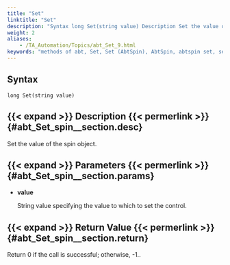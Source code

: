 ```yaml
--- 
title: "Set"
linktitle: "Set"
description: "Syntax long Set(string value) Description Set the value of the spin object. Parameters value String value specifying the value to which to set the control. Return Value Return 0 if the call is ..."
weight: 2
aliases: 
    - /TA_Automation/Topics/abt_Set_9.html
keywords: "methods of abt, Set, Set (AbtSpin), AbtSpin, abtspin set, set value of spin button"
---
```


## Syntax

`long Set(string value)`

## {{< expand >}} Description {{< permerlink >}} {#abt_Set_spin__section.desc} 

Set the value of the spin object.

## {{< expand >}} Parameters {{< permerlink >}} {#abt_Set_spin__section.params} 

-   **value**

    String value specifying the value to which to set the control.


## {{< expand >}} Return Value {{< permerlink >}} {#abt_Set_spin__section.return} 

Return 0 if the call is successful; otherwise, -1..




